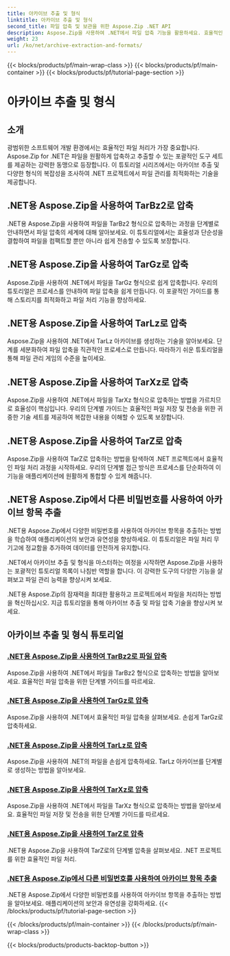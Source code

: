 ```yaml
---
title: 아카이브 추출 및 형식
linktitle: 아카이브 추출 및 형식
second_title: 파일 압축 및 보관을 위한 Aspose.Zip .NET API
description: Aspose.Zip을 사용하여 .NET에서 파일 압축 기능을 활용하세요. 효율적인 저장을 위해 파일을 TarBz2, TarGz 및 TarZ와 같은 다양한 형식으로 압축하는 방법을 알아보세요.
weight: 23
url: /ko/net/archive-extraction-and-formats/
---
```


{{< blocks/products/pf/main-wrap-class >}}
{{< blocks/products/pf/main-container >}}
{{< blocks/products/pf/tutorial-page-section >}}

# 아카이브 추출 및 형식


## 소개

광범위한 소프트웨어 개발 환경에서는 효율적인 파일 처리가 가장 중요합니다. Aspose.Zip for .NET은 파일을 원활하게 압축하고 추출할 수 있는 포괄적인 도구 세트를 제공하는 강력한 동맹으로 등장합니다. 이 튜토리얼 시리즈에서는 아카이브 추출 및 다양한 형식의 복잡성을 조사하여 .NET 프로젝트에서 파일 관리를 최적화하는 기술을 제공합니다.

## .NET용 Aspose.Zip을 사용하여 TarBz2로 압축

.NET용 Aspose.Zip을 사용하여 파일을 TarBz2 형식으로 압축하는 과정을 단계별로 안내하면서 파일 압축의 세계에 대해 알아보세요. 이 튜토리얼에서는 효율성과 단순성을 결합하여 파일을 컴팩트할 뿐만 아니라 쉽게 전송할 수 있도록 보장합니다.

## .NET용 Aspose.Zip을 사용하여 TarGz로 압축

Aspose.Zip을 사용하여 .NET에서 파일을 TarGz 형식으로 쉽게 압축합니다. 우리의 튜토리얼은 프로세스를 안내하여 파일 압축을 쉽게 만듭니다. 이 포괄적인 가이드를 통해 스토리지를 최적화하고 파일 처리 기능을 향상하세요.

## .NET용 Aspose.Zip을 사용하여 TarLz로 압축

Aspose.Zip을 사용하여 .NET에서 TarLz 아카이브를 생성하는 기술을 알아보세요. 단계를 세분화하여 파일 압축을 직관적인 프로세스로 만듭니다. 따라하기 쉬운 튜토리얼을 통해 파일 관리 게임의 수준을 높이세요.

## .NET용 Aspose.Zip을 사용하여 TarXz로 압축

Aspose.Zip을 사용하여 .NET에서 파일을 TarXz 형식으로 압축하는 방법을 가르치므로 효율성이 핵심입니다. 우리의 단계별 가이드는 효율적인 파일 저장 및 전송을 위한 귀중한 기술 세트를 제공하여 복잡한 내용을 이해할 수 있도록 보장합니다.

## .NET용 Aspose.Zip을 사용하여 TarZ로 압축

Aspose.Zip을 사용하여 TarZ로 압축하는 방법을 탐색하여 .NET 프로젝트에서 효율적인 파일 처리 과정을 시작하세요. 우리의 단계별 접근 방식은 프로세스를 단순화하여 이 기능을 애플리케이션에 원활하게 통합할 수 있게 해줍니다.

## .NET용 Aspose.Zip에서 다른 비밀번호를 사용하여 아카이브 항목 추출

.NET용 Aspose.Zip에서 다양한 비밀번호를 사용하여 아카이브 항목을 추출하는 방법을 학습하여 애플리케이션의 보안과 유연성을 향상하세요. 이 튜토리얼은 파일 처리 무기고에 정교함을 추가하여 데이터를 안전하게 유지합니다.

.NET에서 아카이브 추출 및 형식을 마스터하는 여정을 시작하면 Aspose.Zip을 사용하는 포괄적인 튜토리얼 목록이 나침반 역할을 합니다. 이 강력한 도구의 다양한 기능을 살펴보고 파일 관리 능력을 향상시켜 보세요.

.NET용 Aspose.Zip의 잠재력을 최대한 활용하고 프로젝트에서 파일을 처리하는 방법을 혁신하십시오. 지금 튜토리얼을 통해 아카이브 추출 및 파일 압축 기술을 향상시켜 보세요.

## 아카이브 추출 및 형식 튜토리얼
### [.NET용 Aspose.Zip을 사용하여 TarBz2로 파일 압축](./compress-to-tar-bz2/)
Aspose.Zip을 사용하여 .NET에서 파일을 TarBz2 형식으로 압축하는 방법을 알아보세요. 효율적인 파일 압축을 위한 단계별 가이드를 따르세요.
### [.NET용 Aspose.Zip을 사용하여 TarGz로 압축](./compress-to-tar-gz/)
Aspose.Zip을 사용하여 .NET에서 효율적인 파일 압축을 살펴보세요. 손쉽게 TarGz로 압축하세요.
### [.NET용 Aspose.Zip을 사용하여 TarLz로 압축](./compress-to-tar-lz/)
Aspose.Zip을 사용하여 .NET의 파일을 손쉽게 압축하세요. TarLz 아카이브를 단계별로 생성하는 방법을 알아보세요.
### [.NET용 Aspose.Zip을 사용하여 TarXz로 압축](./compress-to-tar-xz/)
Aspose.Zip을 사용하여 .NET에서 파일을 TarXz 형식으로 압축하는 방법을 알아보세요. 효율적인 파일 저장 및 전송을 위한 단계별 가이드를 따르세요.
### [.NET용 Aspose.Zip을 사용하여 TarZ로 압축](./compress-to-tar-z/)
.NET용 Aspose.Zip을 사용하여 TarZ로의 단계별 압축을 살펴보세요. .NET 프로젝트를 위한 효율적인 파일 처리.
### [.NET용 Aspose.Zip에서 다른 비밀번호를 사용하여 아카이브 항목 추출](./extract-archive-different-passwords/)
.NET용 Aspose.Zip에서 다양한 비밀번호를 사용하여 아카이브 항목을 추출하는 방법을 알아보세요. 애플리케이션의 보안과 유연성을 강화하세요.
{{< /blocks/products/pf/tutorial-page-section >}}

{{< /blocks/products/pf/main-container >}}
{{< /blocks/products/pf/main-wrap-class >}}

{{< blocks/products/products-backtop-button >}}
